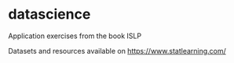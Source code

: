 # datascience
Application exercises from the book ISLP

Datasets and resources available on https://www.statlearning.com/

